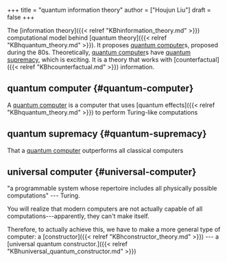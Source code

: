 +++
title = "quantum information theory"
author = ["Houjun Liu"]
draft = false
+++

The [information theory]({{< relref "KBhinformation_theory.md" >}}) computational model behind [quantum theory]({{< relref "KBhquantum_theory.md" >}}). It proposes [quantum computer](#quantum-computer)s, proposed during the 80s. Theoretically, [quantum computer](#quantum-computer)s have [quantum supremacy](#quantum-supremacy), which is exciting. It is a theory that works with [counterfactual]({{< relref "KBhcounterfactual.md" >}}) information.


## quantum computer {#quantum-computer}

A [quantum computer](#quantum-computer) is a computer that uses [quantum effects]({{< relref "KBhquantum_theory.md" >}}) to perform Turing-like computations


## quantum supremacy {#quantum-supremacy}

That a [quantum computer](#quantum-computer) outperforms all classical computers


## universal computer {#universal-computer}

"a programmable system whose repertoire includes all physically possible computations" --- Turing.

You will realize that modern computers are not actually capable of all computations---apparently, they can't make itself.

Therefore, to actually achieve this, we have to make a more general type of computer: a [constructor]({{< relref "KBhconstructor_theory.md" >}}) --- a [universal quantum constructor.]({{< relref "KBhuniversal_quantum_constructor.md" >}})
